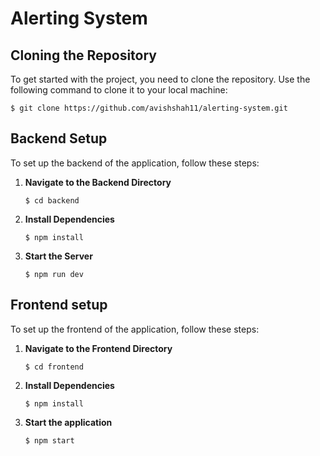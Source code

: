 # Alerting System

## Cloning the Repository

To get started with the project, you need to clone the repository. Use the following command to clone it to your local machine:

```
$ git clone https://github.com/avishshah11/alerting-system.git
```

## Backend Setup

To set up the backend of the application, follow these steps:

1. **Navigate to the Backend Directory**
   
   ```
   $ cd backend
   ```

2. **Install Dependencies**
   
   ```
   $ npm install
   ```

3. **Start the Server**
 
   ```
   $ npm run dev
   ```
   
## Frontend setup

To set up the frontend of the application, follow these steps:

1. **Navigate to the Frontend Directory**
   
   ```
   $ cd frontend
   ```
   
2. **Install Dependencies**
   
   ```
   $ npm install
   ```
   
3. **Start the application**
   
   ```
   $ npm start
   ```  

   

